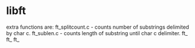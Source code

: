 # libft
extra functions are:
ft_splitcount.c - counts number of substrings delimited by char c.
ft_sublen.c - counts length of substring until char c delimiter.
ft_
ft_
ft_
